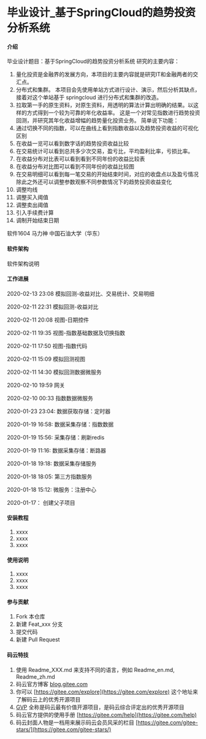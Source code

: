 # 毕业设计_基于SpringCloud的趋势投资分析系统

#### 介绍
毕业设计题目：基于SpringCloud的趋势投资分析系统
研究的主要内容：
1.	量化投资是金融界的发展方向，本项目的主要内容就是研究IT和金融两者的交汇点。
2.	分布式和集群。 本项目会先使用单站方式进行设计、演示，然后分析其缺点，接着对这个单站基于 springcloud 进行分布式和集群的改造。
3.	拉取第一手的原生资料，对原生资料，用透明的算法计算出明确的结果。以这样的方式得到一个较为可靠的年化收益率。
这是一个对常见指数进行趋势投资回测，并研究其年化收益增幅的趋势量化投资业务。
简单说下功能：
1. 通过切换不同的指数，可以在曲线上看到指数收益以及趋势投资收益的可视化区别
2. 在收益一览可以看到数字话的趋势投资收益比较
3. 在交易统计可以看到总共多少次交易，盈亏比，平均盈利比率，亏损比率。
4. 在收益分布对比表可以看到看到不同年份的收益比较表
6. 在收益分布对比图可以看到不同年份的收益比较图
7. 在交易明细可以看到每一笔交易的开始结束时间，对应的收盘点以及盈亏情况
除此之外还可以调整参数观察不同参数情况下的趋势投资收益变化
1. 调整均线
2. 调整买入阈值
3. 调整卖出阈值
4. 引入手续费计算
5. 调制开始结束日期

软件1604 马力神
中国石油大学（华东）

#### 软件架构
软件架构说明

#### 工作进展
2020-02-13 23:08
模拟回测-收益对比、交易统计、交易明细

2020-02-11 22:31
模拟回测-收益对比

2020-02-11 20:08
视图-日期控件

2020-02-11 19:35
视图-指数基础数据及切换指数

2020-02-11 17:50
视图-指数代码

2020-02-11 15:09
模拟回测视图

2020-02-11 14:30
模拟回测数据微服务

2020-02-10 19:59
网关 

2020-02-10 00:33
指数数据微服务

2020-01-23 23:04:
数据获取存储：定时器

2020-01-19 16:58:
数据采集存储：指数数据

2020-01-19 15:56:
采集存储：刷新redis

2020-01-19 11:16:
数据采集存储：断路器

2020-01-18 19:18:
数据采集存储服务

2020-01-18 18:05:
第三方指数服务

2020-01-18 15:12:
微服务：注册中心

2020-01-17：
创建父子项目

#### 安装教程

1.  xxxx
2.  xxxx
3.  xxxx

#### 使用说明

1.  xxxx
2.  xxxx
3.  xxxx

#### 参与贡献

1.  Fork 本仓库
2.  新建 Feat_xxx 分支
3.  提交代码
4.  新建 Pull Request


#### 码云特技

1.  使用 Readme\_XXX.md 来支持不同的语言，例如 Readme\_en.md, Readme\_zh.md
2.  码云官方博客 [blog.gitee.com](https://blog.gitee.com)
3.  你可以 [https://gitee.com/explore](https://gitee.com/explore) 这个地址来了解码云上的优秀开源项目
4.  [GVP](https://gitee.com/gvp) 全称是码云最有价值开源项目，是码云综合评定出的优秀开源项目
5.  码云官方提供的使用手册 [https://gitee.com/help](https://gitee.com/help)
6.  码云封面人物是一档用来展示码云会员风采的栏目 [https://gitee.com/gitee-stars/](https://gitee.com/gitee-stars/)
